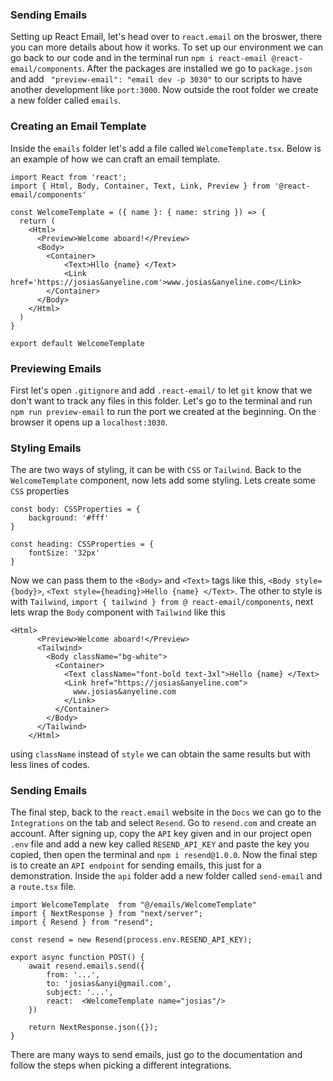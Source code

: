 ### Sending Emails

Setting up React Email, let's head over to `react.email` on the broswer, there you can more details about how it works. To set up our environment we can go back to our code and in the terminal run `npm i react-email @react-email/components`.
After the packages are installed we go to `package.json` and add ` "preview-email": "email dev -p 3030"` to our scripts to have another development like `port:3000`. Now outside the root folder we create a new folder called `emails`.

### Creating an Email Template
Inside the `emails` folder let's add a file called `WelcomeTemplate.tsx`. Below is an example of how we can craft an email template.
```
import React from 'react';
import { Html, Body, Container, Text, Link, Preview } from '@react-email/components'

const WelcomeTemplate = ({ name }: { name: string }) => {
  return (
    <Html>
      <Preview>Welcome aboard!</Preview>
      <Body>
        <Container>
            <Text>Hllo {name} </Text>
            <Link href='https://josias&anyeline.com'>www.josias&anyeline.com</Link>
        </Container>
      </Body>
    </Html>
  )
}

export default WelcomeTemplate
```

### Previewing Emails
First let's open `.gitignore` and add `.react-email/` to let `git` know that we don't want to track any files in this folder.
Let's go to the terminal and run `npm run preview-email` to run the port we created at the beginning. On the browser it opens up a `localhost:3030`.

### Styling Emails
The are two ways of styling, it can be with `CSS` or `Tailwind`. Back to the `WelcomeTemplate` component, now lets add some styling. Lets create some `CSS` properties
```
const body: CSSProperties = {
    background: '#fff'
}

const heading: CSSProperties = {
    fontSize: '32px'
}
```
Now we can pass them to the `<Body>` and `<Text>` tags like this, `<Body style={body}>`, `<Text style={heading}>Hello {name} </Text>`.
The other to style is with `Tailwind`, `import { tailwind } from @ react-email/components`, next lets wrap the `Body` component with `Tailwind` like this 
```
<Html>
      <Preview>Welcome aboard!</Preview>
      <Tailwind>
        <Body className="bg-white">
          <Container>
            <Text className="font-bold text-3xl">Hello {name} </Text>
            <Link href="https://josias&anyeline.com">
              www.josias&anyeline.com
            </Link>
          </Container>
        </Body>
      </Tailwind>
    </Html>
```
using `className` instead of `style` we can obtain the same results but with less lines of codes.

### Sending Emails
The final step, back to the `react.email` website in the `Docs` we can go to the `Integrations` on the tab and select `Resend`. Go to `resend.com` and create an account. After signing up, copy the `API` key given and in our project open `.env` file and add a new key called `RESEND_API_KEY` and paste the key you copied, then open the terminal and `npm i resend@1.0.0`. Now the final step is to create an `API endpoint` for sending emails, this just for a demonstration. Inside the `api` folder add a new folder called `send-email` and a `route.tsx` file.

```
import WelcomeTemplate  from "@/emails/WelcomeTemplate"
import { NextResponse } from "next/server";
import { Resend } from "resend";

const resend = new Resend(process.env.RESEND_API_KEY);

export async function POST() {
    await resend.emails.send({
        from: '...',
        to: 'josias&anyi@gmail.com',
        subject: '...',
        react:  <WelcomeTemplate name="josias"/>
    })

    return NextResponse.json({});
}
```
There are many ways to send emails, just go to the documentation and follow the steps when picking a different integrations.
